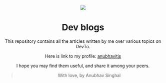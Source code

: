 <div align="center"> 

<img src="https://user-images.githubusercontent.com/26124625/104487549-418b6380-55f3-11eb-95bc-9fab7e8d6991.png"></img><h1>Dev blogs</h1>

This repository contains all the articles written by me over various topics on DevTo.

Here is link to my profile: <a href="https://dev.to/anubhavitis">anubhavitis</a>

I hope you may find them useful, and share it among your peers.

> With love, by Anubhav Singhal

</div>
